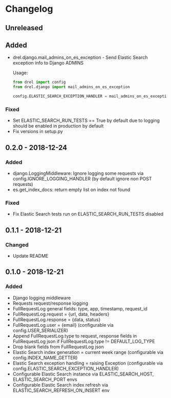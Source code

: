 # Changelog

## Unreleased 

## Added 

- drel.django.mail_admins_on_es_exception - Send Elastic Search exception info to Django ADMINS

    Usage: 
    
    ```python
    from drel import config
    from drel.django import mail_admins_on_es_exception
    
    config.ELASTIC_SEARCH_EXCEPTION_HANDLER = mail_admins_on_es_exception
    ```


### Fixed

- Set ELASTIC_SEARCH_RUN_TESTS == True by default due to logging should be enabled in production by default 
- Fix versions in setup.py

## 0.2.0 - 2018-12-24

### Added 

- django.LoggingMiddleware: Ignore logging some requests via config.IGNORE_LOGGING_HANDLER (by default ignore non POST requests)
- es.get_index_docs: return empty list on index not found

### Fixed

- Fix Elastic Search tests run on ELASTIC_SEARCH_RUN_TESTS disabled

## 0.1.1 - 2018-12-21

### Changed  

- Update README

## 0.1.0 - 2018-12-21

### Added 

- Django logging middleware
- Requests request/response logging
- FullRequestLog general fields: type, app, timestamp, request_id
- FullRequestLog.request = {url, data, headers}
- FullRequestLog.response = {data, status}
- FullRequestLog.user = {email} (configurable via config.USER_SERIALIZER)
- Append FullRequestLog.type to request, response fields in FullRequestLog json if FullRequestLog.type != DEFAULT_LOG_TYPE
- Drop blank fields from FullRequestLog json
- Elastic Search index generation = current week range (configurable via config.INDEX_NAME_GETTER)
- Elastic Search exception handling = raising Exception (configurable via config.ELASTIC_SEARCH_EXCEPTION_HANDLER)
- Configurable Elastic Search instance via ELASTIC_SEARCH_HOST, ELASTIC_SEARCH_PORT envs
- Configurable Elastic Search index refresh via ELASTIC_SEARCH_REFRESH_ON_INSERT env